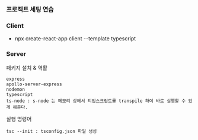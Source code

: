 ### 프로젝트 세팅 연습

### Client

- npx create-react-app client --template typescript

### Server

패키지 설치 & 역활

    express
    apollo-server-express
    nodemon
    typescript
    ts-node : s-node 는 메모리 상에서 티입스크립트를 transpile 하여 바로 실행할 수 있게 해준다.

실행 명령어

    tsc --init : tsconfig.json 파일 생성
